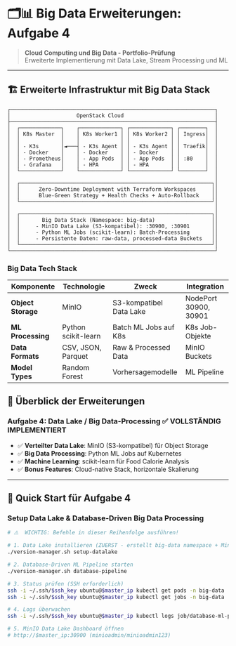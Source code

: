 # 🗂️📊 Big Data Erweiterungen: Aufgabe 4

> **Cloud Computing und Big Data - Portfolio-Prüfung**  
> Erweiterte Implementierung mit Data Lake, Stream Processing und ML

---

## 🏗️ **Erweiterte Infrastruktur mit Big Data Stack**

```
┌─────────────────────────────────────────────────────────────────┐
│                     OpenStack Cloud                             │
├─────────────────────────────────────────────────────────────────┤
│  ┌─────────────┐    ┌─────────────┐ ┌─────────────┐ ┌────────┐  │
│  │ K8s Master  │    │ K8s Worker1 │ │ K8s Worker2 │ │ Ingress│  │
│  │             │    │             │ │             │ │        │  │
│  │ - K3s       │◄───┤ - K3s Agent │ │ - K3s Agent │ │ Traefik│  │
│  │ - Docker    │    │ - Docker    │ │ - Docker    │ │        │  │
│  │ - Prometheus│    │ - App Pods  │ │ - App Pods  │ │ :80    │  │
│  │ - Grafana   │    │ - HPA       │ │ - HPA       │ │        │  │
│  └─────────────┘    └─────────────┘ └─────────────┘ └────────┘  │
│                                                                 │
│  ┌─────────────────────────────────────────────────────────────┐│
│  │      Zero-Downtime Deployment with Terraform Workspaces     ││
│  │      Blue-Green Strategy + Health Checks + Auto-Rollback    ││
│  └─────────────────────────────────────────────────────────────┘│
│                                                                 │
│  ┌─────────────────────────────────────────────────────────────┐│
│  │       Big Data Stack (Namespace: big-data)                  ││
│  │     - MinIO Data Lake (S3-kompatibel): :30900, :30901       ││
│  │     - Python ML Jobs (scikit-learn): Batch-Processing       ││
│  │     - Persistente Daten: raw-data, processed-data Buckets   ││
│  └─────────────────────────────────────────────────────────────┘│
└─────────────────────────────────────────────────────────────────┘

```

### **Big Data Tech Stack**

| Komponente | Technologie | Zweck | Integration |
|------------|-------------|-------|------------|
| **Object Storage** | MinIO | S3-kompatibel Data Lake | NodePort 30900, 30901 |
| **ML Processing** | Python scikit-learn | Batch ML Jobs auf K8s | K8s Job-Objekte |
| **Data Formats** | CSV, JSON, Parquet | Raw & Processed Data | MinIO Buckets |
| **Model Types** | Random Forest | Vorhersagemodelle | ML Pipeline |

## 🎯 **Überblick der Erweiterungen**

### **Aufgabe 4: Data Lake / Big Data-Processing** ✅ **VOLLSTÄNDIG IMPLEMENTIERT**
- ✅ **Verteilter Data Lake**: MinIO (S3-kompatibel) für Object Storage
- ✅ **Big Data Processing**: Python ML Jobs auf Kubernetes
- ✅ **Machine Learning**: scikit-learn für Food Calorie Analysis
- ✅ **Bonus Features**: Cloud-native Stack, horizontale Skalierung

---

## 🚀 **Quick Start für Aufgabe 4**

### **Setup Data Lake & Database-Driven Big Data Processing**
```bash
# ⚠️  WICHTIG: Befehle in dieser Reihenfolge ausführen!

# 1. Data Lake installieren (ZUERST - erstellt big-data namespace + MinIO)
./version-manager.sh setup-datalake

# 2. Database-Driven ML Pipeline starten
./version-manager.sh database-pipeline

# 3. Status prüfen (SSH erforderlich)
ssh -i ~/.ssh/$ssh_key ubuntu@$master_ip kubectl get pods -n big-data
ssh -i ~/.ssh/$ssh_key ubuntu@$master_ip kubectl get jobs -n big-data

# 4. Logs überwachen 
ssh -i ~/.ssh/$ssh_key ubuntu@$master_ip kubectl logs job/database-ml-pipeline-job -n big-data -f

# 5. MinIO Data Lake Dashboard öffnen
# http://$master_ip:30900 (minioadmin/minioadmin123)
```